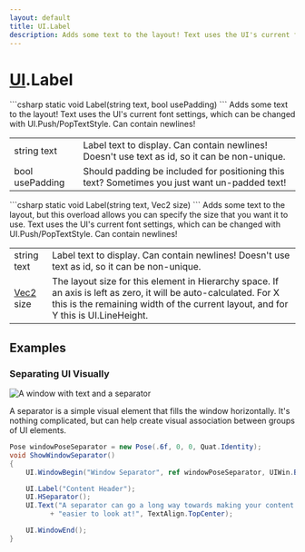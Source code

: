 ```yaml
---
layout: default
title: UI.Label
description: Adds some text to the layout! Text uses the UI's current font settings, which can be changed with UI.Push/PopTextStyle. Can contain newlines!
---
```

# [UI]({{site.url}}/Pages/Reference/UI.html).Label

<div class='signature' markdown='1'>
```csharp
static void Label(string text, bool usePadding)
```
Adds some text to the layout! Text uses the UI's current
font settings, which can be changed with UI.Push/PopTextStyle. Can
contain newlines!
</div>

|  |  |
|--|--|
|string text|Label text to display. Can contain newlines!             Doesn't use text as id, so it can be non-unique.|
|bool usePadding|Should padding be included for             positioning this text? Sometimes you just want un-padded text!|

<div class='signature' markdown='1'>
```csharp
static void Label(string text, Vec2 size)
```
Adds some text to the layout, but this overload allows you
can specify the size that you want it to use. Text uses the UI's
current font settings, which can be changed with
UI.Push/PopTextStyle. Can contain newlines!
</div>

|  |  |
|--|--|
|string text|Label text to display. Can contain newlines!             Doesn't use text as id, so it can be non-unique.|
|[Vec2]({{site.url}}/Pages/Reference/Vec2.html) size|The layout size for this element in Hierarchy             space. If an axis is left as zero, it will be auto-calculated. For             X this is the remaining width of the current layout, and for Y this             is UI.LineHeight.|





## Examples

### Separating UI Visually

![A window with text and a separator]({{site.screen_url}}/UI/SeparatorWindow.jpg)

A separator is a simple visual element that fills the window
horizontally. It's nothing complicated, but can help create visual
association between groups of UI elements.

```csharp
Pose windowPoseSeparator = new Pose(.6f, 0, 0, Quat.Identity);
void ShowWindowSeparator()
{
	UI.WindowBegin("Window Separator", ref windowPoseSeparator, UIWin.Body);

	UI.Label("Content Header");
	UI.HSeparator();
	UI.Text("A separator can go a long way towards making your content "
	      + "easier to look at!", TextAlign.TopCenter);

	UI.WindowEnd();
}
```

